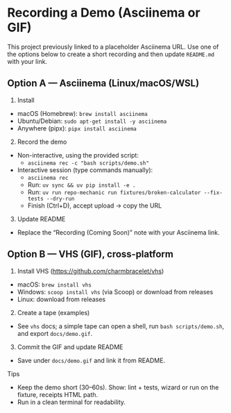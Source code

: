 # Recording a Demo (Asciinema or GIF)

This project previously linked to a placeholder Asciinema URL. Use one of the options below to create a short recording and then update `README.md` with your link.

## Option A — Asciinema (Linux/macOS/WSL)

1) Install
- macOS (Homebrew): `brew install asciinema`
- Ubuntu/Debian: `sudo apt-get install -y asciinema`
- Anywhere (pipx): `pipx install asciinema`

2) Record the demo
- Non-interactive, using the provided script:
  - `asciinema rec -c "bash scripts/demo.sh"`
- Interactive session (type commands manually):
  - `asciinema rec`
  - Run: `uv sync && uv pip install -e .`
  - Run: `uv run repo-mechanic run fixtures/broken-calculator --fix-tests --dry-run`
  - Finish (Ctrl+D), accept upload → copy the URL

3) Update README
- Replace the “Recording (Coming Soon)” note with your Asciinema link.

## Option B — VHS (GIF), cross‑platform

1) Install VHS (https://github.com/charmbracelet/vhs)
- macOS: `brew install vhs`
- Windows: `scoop install vhs` (via Scoop) or download from releases
- Linux: download from releases

2) Create a tape (examples)
- See `vhs` docs; a simple tape can open a shell, run `bash scripts/demo.sh`, and export `docs/demo.gif`.

3) Commit the GIF and update README
- Save under `docs/demo.gif` and link it from README.

Tips
- Keep the demo short (30–60s). Show: lint + tests, wizard or run on the fixture, receipts HTML path.
- Run in a clean terminal for readability.
